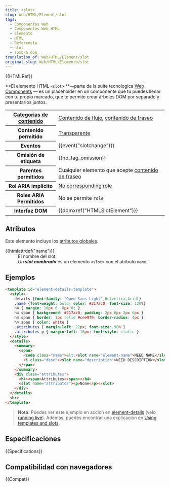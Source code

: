 ```yaml
---
title: <slot>
slug: Web/HTML/Element/slot
tags:
  - Componentes Web
  - Componentes Web HTML
  - Elemento
  - HTML
  - Referencia
  - slot
  - sombra dom
translation_of: Web/HTML/Element/slot
original_slug: Web/HTML/Elemento/slot
---
```

{{HTMLRef}}

**El elemento HTML `<slot>` **—parte de la suite tecnologica [Web Components](/es/docs/Web/Web_Components) — es un placeholder en un componente que tu puedes llenar con tu propio marcado, que te permite crear árboles DOM por separado y presentarlos juntos.

<table class="properties">
  <tbody>
    <tr>
      <th scope="row">
        <a href="/en-US/docs/Web/HTML/Content_categories"
          >Categorias de contenido</a
        >
      </th>
      <td>
        <a href="/en-US/docs/Web/HTML/Content_categories#Flow_content"
          >Contenido de flujo</a
        >,
        <a href="/en-US/docs/Web/Guide/HTML/Content_categories#Phrasing_content"
          >contenido de fraseo</a
        >
      </td>
    </tr>
    <tr>
      <th scope="row">Contenido permitido</th>
      <td>
        <a href="/en-US/docs/HTML/Content_categories#Transparent_content_model"
          >Transparente</a
        >
      </td>
    </tr>
    <tr>
      <th scope="row">Eventos</th>
      <td>{{event("slotchange")}}</td>
    </tr>
    <tr>
      <th scope="row">Omisión de etiqueta</th>
      <td>{{no_tag_omission}}</td>
    </tr>
    <tr>
      <th scope="row">Parentes permitidos</th>
      <td>
        Cualquier elemento que acepte
        <a href="/en-US/docs/HTML/Content_categories#Phrasing_content"
          >contenido de fraseo</a
        >
      </td>
    </tr>
    <tr>
      <th scope="row">Rol ARIA implícito</th>
      <td>
        <a href="https://www.w3.org/TR/html-aria/#dfn-no-corresponding-role"
          >No corresponding role</a
        >
      </td>
    </tr>
    <tr>
      <th scope="row">Roles ARIA Permitidos</th>
      <td>No se permite <code>role</code></td>
    </tr>
    <tr>
      <th scope="row">Interfaz DOM</th>
      <td>{{domxref("HTMLSlotElement")}}</td>
    </tr>
  </tbody>
</table>

## Atributos

Este elemento incluye los [atributos globales](/es/docs/Web/HTML/Global_attributes).

<dl><dt>{{htmlattrdef("name")}}</dt><dd>El nombre del slot.</dd><dd><dfn>Un<strong> </strong></dfn><strong><dfn>slot nombrado</dfn></strong> es un elemento <code>&#x3C;slot></code> con el atributo <code>name</code>.</dd></dl>

## Ejemplos

```html
<template id="element-details-template">
  <style>
    details {font-family: "Open Sans Light",Helvetica,Arial}
    .name {font-weight: bold; color: #217ac0; font-size: 120%}
    h4 { margin: 10px 0 -8px 0; }
    h4 span { background: #217ac0; padding: 2px 6px 2px 6px }
    h4 span { border: 1px solid #cee9f9; border-radius: 4px }
    h4 span { color: white }
    .attributes { margin-left: 22px; font-size: 90% }
    .attributes p { margin-left: 16px; font-style: italic }
  </style>
  <details>
    <summary>
      <span>
        <code class="name">&lt;<slot name="element-name">NEED NAME</slot>&gt;</code>
        <i class="desc"><slot name="description">NEED DESCRIPTION</slot></i>
      </span>
    </summary>
    <div class="attributes">
      <h4><span>Attributes</span></h4>
      <slot name="attributes"><p>None</p></slot>
    </div>
  </details>
  <hr>
</template>
```

> **Nota:** Puedes ver este ejemplo en accion en [element-details](https://github.com/mdn/web-components-examples/tree/master/element-details) (velo [running live](https://mdn.github.io/web-components-examples/element-details/)). Además, puedes encontrar una explicación en [Using templates and slots](/es/docs/Web/Web_Components/Using_templates_and_slots).

## Especificaciones

{{Specifications}}

## Compatibilidad con navegadores

{{Compat}}
